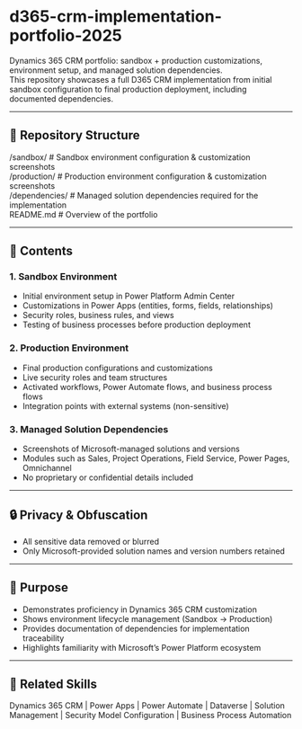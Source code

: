 # d365-crm-implementation-portfolio-2025

Dynamics 365 CRM portfolio: sandbox + production customizations, environment setup, and managed solution dependencies.  
This repository showcases a full D365 CRM implementation from initial sandbox configuration to final production deployment, including documented dependencies.

---

## 📂 Repository Structure

/sandbox/               # Sandbox environment configuration & customization screenshots  
/production/            # Production environment configuration & customization screenshots  
/dependencies/          # Managed solution dependencies required for the implementation  
README.md               # Overview of the portfolio  

---

## 📌 Contents

### 1. Sandbox Environment
- Initial environment setup in Power Platform Admin Center
- Customizations in Power Apps (entities, forms, fields, relationships)
- Security roles, business rules, and views
- Testing of business processes before production deployment

### 2. Production Environment
- Final production configurations and customizations
- Live security roles and team structures
- Activated workflows, Power Automate flows, and business process flows
- Integration points with external systems (non-sensitive)

### 3. Managed Solution Dependencies
- Screenshots of Microsoft-managed solutions and versions
- Modules such as Sales, Project Operations, Field Service, Power Pages, Omnichannel
- No proprietary or confidential details included

---

## 🔒 Privacy & Obfuscation
- All sensitive data removed or blurred
- Only Microsoft-provided solution names and version numbers retained

---

## 🎯 Purpose
- Demonstrates proficiency in Dynamics 365 CRM customization
- Shows environment lifecycle management (Sandbox → Production)
- Provides documentation of dependencies for implementation traceability
- Highlights familiarity with Microsoft’s Power Platform ecosystem

---

## 📎 Related Skills
Dynamics 365 CRM | Power Apps | Power Automate | Dataverse | Solution Management | Security Model Configuration | Business Process Automation

